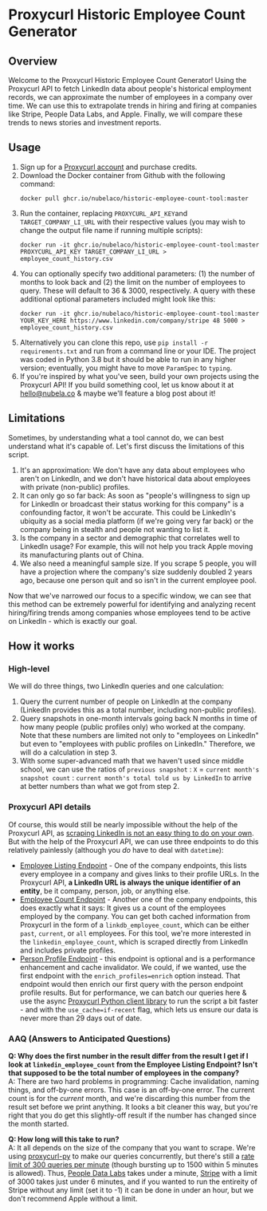 # Proxycurl Historic Employee Count Generator

## Overview

Welcome to the Proxycurl Historic Employee Count Generator! Using the Proxycurl API to fetch LinkedIn data about people's historical employment records, we can approximate the number of employees in a company over time. We can use this to extrapolate trends in hiring and firing at companies like Stripe, People Data Labs, and Apple. Finally, we will compare these trends to news stories and investment reports.

## Usage

1. Sign up for a [Proxycurl account](https://nubela.co/proxycurl/) and purchase credits.
2. Download the Docker container from Github with the following command:
     ```
   docker pull ghcr.io/nubelaco/historic-employee-count-tool:master
   ```
3. Run the container, replacing `PROXYCURL_API_KEY`and `TARGET_COMPANY_LI_URL` with their respective values (you may wish to change the output file name if running multiple scripts):
     ```
    docker run -it ghcr.io/nubelaco/historic-employee-count-tool:master PROXYCURL_API_KEY TARGET_COMPANY_LI_URL > employee_count_history.csv
    ```
4. You can optionally specify two additional parameters: (1) the number of months to look back and (2) the limit on the number of employees to query. These will default to 36 & 3000, respectively. A query with these additional optional parameters included might look like this:
     ```
    docker run -it ghcr.io/nubelaco/historic-employee-count-tool:master YOUR_KEY_HERE https://www.linkedin.com/company/stripe 48 5000 > employee_count_history.csv
    ```
5. Alternatively you can clone this repo, use `pip install -r requirements.txt` and run from a command line or your IDE. The project was coded in Python 3.8 but it should be able to run in any higher version; eventually, you might have to move `ParamSpec` to `typing`.
6. If you're inspired by what you've seen, build your own projects using the Proxycurl API! If you build something cool, let us know about it at hello@nubela.co & maybe we'll feature a blog post about it!

## Limitations

Sometimes, by understanding what a tool cannot do, we can best understand what it's capable of. Let's first discuss the limitations of this script.

1. It's an approximation: We don't have any data about employees who aren't on LinkedIn, and we don't have historical data about employees with private (non-public) profiles.
2. It can only go so far back: As soon as "people's willingness to sign up for LinkedIn or broadcast their status working for this company" is a confounding factor, it won't be accurate. This could be LinkedIn's ubiquity as a social media platform (if we're going very far back) or the company being in stealth and people not wanting to list it.
3. Is the company in a sector and demographic that correlates well to LinkedIn usage? For example, this will not help you track Apple moving its manufacturing plants out of China.
4. We also need a meaningful sample size. If you scrape 5 people, you will have a projection where the company's size suddenly doubled 2 years ago, because one person quit and so isn't in the current employee pool.

Now that we've narrowed our focus to a specific window, we can see that this method can be extremely powerful for identifying and analyzing recent hiring/firing trends among companies whose employees tend to be active on LinkedIn - which is exactly our goal.

## How it works

### High-level
We will do three things, two LinkedIn queries and one calculation:

1. Query the current number of people on LinkedIn at the company (LinkedIn provides this as a total number, including non-public profiles).
2. Query snapshots in one-month intervals going back N months in time of how many people (public profiles only) who worked at the company. Note that these numbers are limited not only to "employees on LinkedIn" but even to "employees with public profiles on LinkedIn." Therefore, we will do a calculation in step 3.
3. With some super-advanced math that we haven't used since middle school, we can use the ratios of `previous snapshot` : `X` = `current month's snapshot count` : `current month's total told us by LinkedIn` to arrive at better numbers than what we got from step 2.

### Proxycurl API details

Of course, this would still be nearly impossible without the help of the Proxycurl API, as [scraping LinkedIn is not an easy thing to do on your own](https://nubela.co/blog/tutorial-how-to-build-your-own-linkedin-profile-scraper-2020/). But with the help of the Proxycurl API, we can use three endpoints to do this relatively painlessly (although you *do* have to deal with `datetime`):

* [Employee Listing Endpoint](https://nubela.co/proxycurl/docs#company-api-employee-listing-endpoint) - One of the company endpoints, this lists every employee in a company and gives links to their profile URLs. In the Proxycurl API, **a LinkedIn URL is always the unique identifier of an entity**, be it company, person, job, or anything else.
* [Employee Count Endpoint](https://nubela.co/proxycurl/docs#company-api-employee-count-endpoint) - Another one of the company endpoints, this does exactly what it says: It gives us a count of the employees employed by the company. You can get both cached information from Proxycurl in the form of a `linkdb_employee_count`, which can be either `past`, `current`, or `all` employees. For this tool, we're more interested in the `linkedin_employee_count`, which is scraped directly from LinkedIn and includes private profiles.
* [Person Profile Endpoint](https://nubela.co/proxycurl/docs#people-api-person-profile-endpoint) - this endpoint is optional and is a performance enhancement and cache invalidator. We could, if we wanted, use the first endpoint with the `enrich_profiles=enrich` option instead. That endpoint would then enrich our first query with the person endpoint profile results. But for performance, we can batch our queries here & use the async [Proxycurl Python client library](https://pypi.org/project/proxycurl-py/) to run the script a bit faster - and with the `use_cache=if-recent` flag, which lets us ensure our data is never more than 29 days out of date.

### AAQ (Answers to Anticipated Questions)

**Q: Why does the first number in the result differ from the result I get if I look at `linkedin_employee_count` from the Employee Listing Endpoint? Isn't that supposed to be the total number of employees in the company?**  
A: There are two hard problems in programming: Cache invalidation, naming things, and off-by-one errors. This case is an off-by-one error. The current count is for the *current* month, and we're discarding this number from the result set before we print anything. It looks a bit cleaner this way, but you're right that you do get this slightly-off result if the number has changed since the month started.

**Q: How long will this take to run?**  
A: It all depends on the size of the company that you want to scrape. We're using [proxycurl-py](https://pypi.org/project/proxycurl-py/) to make our queries concurrently, but there's still a [rate limit of 300 queries per minute](https://nubela.co/proxycurl/docs#overview-rate-limit) (though bursting up to 1500 within 5 minutes is allowed). Thus, [People Data Labs](https://www.linkedin.com/company/peopledatalabs/) takes under a minute, [Stripe](https://www.linkedin.com/company/stripe/) with a limit of 3000 takes just under 6 minutes, and if you wanted to run the entireity of Stripe without any limit (set it to -1) it can be done in under an hour, but we don't recommend Apple without a limit.